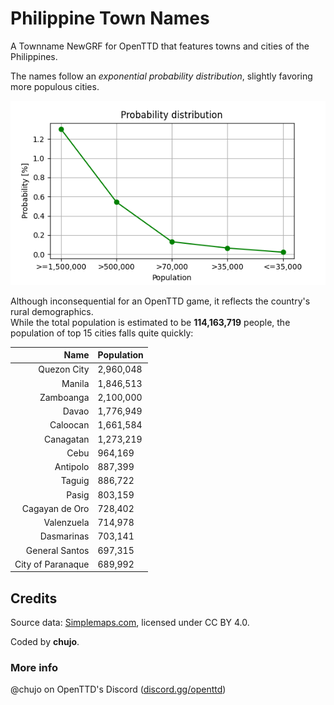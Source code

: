 # Philippine Town Names

A Townname NewGRF for OpenTTD that features towns and cities of the Philippines.

The names follow an _exponential probability distribution_, slightly favoring more populous cities.  

![Probability distribution.](/_readme/chart.png)


Although inconsequential for an OpenTTD game, it reflects the country's rural demographics.  
While the total population is estimated to be **114,163,719** people, the population of top 15 cities falls quite quickly:

| Name         | Population  |
|-------------:|:------------|
| Quezon City  |   2,960,048 |
| Manila       |   1,846,513 |
| Zamboanga    |   2,100,000 |
| Davao        |   1,776,949 |
| Caloocan     |   1,661,584 |
| Canagatan    |   1,273,219 |
| Cebu         |   964,169   |
| Antipolo     |   887,399   |
| Taguig       |   886,722   |
| Pasig        |   803,159   |
| Cagayan de Oro | 728,402   |
| Valenzuela   |   714,978   |
| Dasmarinas   |   703,141   |
| General Santos | 697,315   |
| City of Paranaque | 689,992   |


## Credits

Source data: [Simplemaps.com](https://simplemaps.com/data/world-cities), licensed under CC BY 4.0.

Coded by **chujo**.


### More info

@chujo on OpenTTD's Discord ([discord.gg/openttd](https://discord.gg/openttd))
